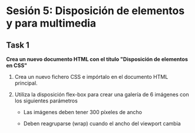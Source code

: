 # Sesión 5: Disposición de elementos y para multimedia

## Task 1

**Crea un nuevo documento HTML con el título "Disposición de elementos en CSS"**

1. Crea un nuevo fichero CSS e impórtalo en el documento HTML principal.  

2. Utiliza la disposición flex-box para crear una galería de 6 imágenes con los siguientes parámetros

    - Las imágenes deben tener 300 píxeles de ancho

    - Deben reagruparse (wrap) cuando el ancho del viewport cambia
